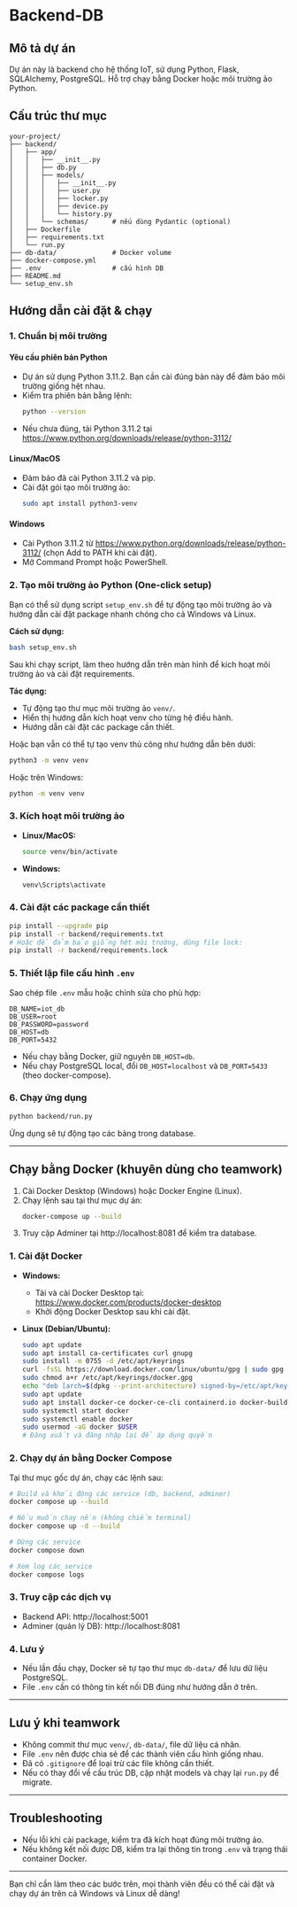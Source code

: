 
# Backend-DB

## Mô tả dự án

Dự án này là backend cho hệ thống IoT, sử dụng Python, Flask, SQLAlchemy, PostgreSQL. Hỗ trợ chạy bằng Docker hoặc môi trường ảo Python.

## Cấu trúc thư mục

```
your-project/
├── backend/
│   ├── app/
│   │   ├── __init__.py
│   │   ├── db.py
│   │   ├── models/
│   │   │   ├── __init__.py
│   │   │   ├── user.py
│   │   │   ├── locker.py
│   │   │   ├── device.py
│   │   │   └── history.py
│   │   └── schemas/      # nếu dùng Pydantic (optional)
│   ├── Dockerfile
│   ├── requirements.txt
│   └── run.py
├── db-data/              # Docker volume
├── docker-compose.yml
├── .env                  # cấu hình DB
├── README.md
└── setup_env.sh
```

## Hướng dẫn cài đặt & chạy


### 1. Chuẩn bị môi trường

#### Yêu cầu phiên bản Python

- Dự án sử dụng Python 3.11.2. Bạn cần cài đúng bản này để đảm bảo môi trường giống hệt nhau.
- Kiểm tra phiên bản bằng lệnh:
  ```bash
  python --version
  ```
- Nếu chưa đúng, tải Python 3.11.2 tại https://www.python.org/downloads/release/python-3112/

#### Linux/MacOS

- Đảm bảo đã cài Python 3.11.2 và pip.
- Cài đặt gói tạo môi trường ảo:
  ```bash
  sudo apt install python3-venv
  ```

#### Windows

- Cài Python 3.11.2 từ https://www.python.org/downloads/release/python-3112/ (chọn Add to PATH khi cài đặt).
- Mở Command Prompt hoặc PowerShell.


### 2. Tạo môi trường ảo Python (One-click setup)

Bạn có thể sử dụng script `setup_env.sh` để tự động tạo môi trường ảo và hướng dẫn cài đặt package nhanh chóng cho cả Windows và Linux.

**Cách sử dụng:**

```bash
bash setup_env.sh
```

Sau khi chạy script, làm theo hướng dẫn trên màn hình để kích hoạt môi trường ảo và cài đặt requirements.

**Tác dụng:**
- Tự động tạo thư mục môi trường ảo `venv/`.
- Hiển thị hướng dẫn kích hoạt venv cho từng hệ điều hành.
- Hướng dẫn cài đặt các package cần thiết.

Hoặc bạn vẫn có thể tự tạo venv thủ công như hướng dẫn bên dưới:

```bash
python3 -m venv venv
```
Hoặc trên Windows:
```cmd
python -m venv venv
```

### 3. Kích hoạt môi trường ảo

- **Linux/MacOS:**
  ```bash
  source venv/bin/activate
  ```
- **Windows:**
  ```cmd
  venv\Scripts\activate
  ```


### 4. Cài đặt các package cần thiết

```bash
pip install --upgrade pip
pip install -r backend/requirements.txt
# Hoặc để đảm bảo giống hệt môi trường, dùng file lock:
pip install -r backend/requirements.lock
```

### 5. Thiết lập file cấu hình `.env`

Sao chép file `.env` mẫu hoặc chỉnh sửa cho phù hợp:
```
DB_NAME=iot_db
DB_USER=root
DB_PASSWORD=password
DB_HOST=db
DB_PORT=5432
```
- Nếu chạy bằng Docker, giữ nguyên `DB_HOST=db`.
- Nếu chạy PostgreSQL local, đổi `DB_HOST=localhost` và `DB_PORT=5433` (theo docker-compose).

### 6. Chạy ứng dụng

```bash
python backend/run.py
```
Ứng dụng sẽ tự động tạo các bảng trong database.

---

## Chạy bằng Docker (khuyên dùng cho teamwork)

1. Cài Docker Desktop (Windows) hoặc Docker Engine (Linux).
2. Chạy lệnh sau tại thư mục dự án:
   ```bash
   docker-compose up --build
   ```
3. Truy cập Adminer tại http://localhost:8081 để kiểm tra database.

### 1. Cài đặt Docker

- **Windows:**
  - Tải và cài Docker Desktop tại: https://www.docker.com/products/docker-desktop
  - Khởi động Docker Desktop sau khi cài đặt.

- **Linux (Debian/Ubuntu):**
  ```bash
  sudo apt update
  sudo apt install ca-certificates curl gnupg
  sudo install -m 0755 -d /etc/apt/keyrings
  curl -fsSL https://download.docker.com/linux/ubuntu/gpg | sudo gpg --dearmor -o /etc/apt/keyrings/docker.gpg
  sudo chmod a+r /etc/apt/keyrings/docker.gpg
  echo "deb [arch=$(dpkg --print-architecture) signed-by=/etc/apt/keyrings/docker.gpg] https://download.docker.com/linux/ubuntu $(lsb_release -cs) stable" | sudo tee /etc/apt/sources.list.d/docker.list > /dev/null
  sudo apt update
  sudo apt install docker-ce docker-ce-cli containerd.io docker-buildx-plugin docker-compose-plugin
  sudo systemctl start docker
  sudo systemctl enable docker
  sudo usermod -aG docker $USER
  # Đăng xuất và đăng nhập lại để áp dụng quyền
  ```

### 2. Chạy dự án bằng Docker Compose

Tại thư mục gốc dự án, chạy các lệnh sau:

```bash
# Build và khởi động các service (db, backend, adminer)
docker compose up --build

# Nếu muốn chạy nền (không chiếm terminal)
docker compose up -d --build

# Dừng các service
docker compose down

# Xem log các service
docker compose logs
```

### 3. Truy cập các dịch vụ

- Backend API: http://localhost:5001
- Adminer (quản lý DB): http://localhost:8081

### 4. Lưu ý

- Nếu lần đầu chạy, Docker sẽ tự tạo thư mục `db-data/` để lưu dữ liệu PostgreSQL.
- File `.env` cần có thông tin kết nối DB đúng như hướng dẫn ở trên.

---

## Lưu ý khi teamwork

- Không commit thư mục `venv/`, `db-data/`, file dữ liệu cá nhân.
- File `.env` nên được chia sẻ để các thành viên cấu hình giống nhau.
- Đã có `.gitignore` để loại trừ các file không cần thiết.
- Nếu có thay đổi về cấu trúc DB, cập nhật models và chạy lại `run.py` để migrate.

---

## Troubleshooting

- Nếu lỗi khi cài package, kiểm tra đã kích hoạt đúng môi trường ảo.
- Nếu không kết nối được DB, kiểm tra lại thông tin trong `.env` và trạng thái container Docker.

---

Bạn chỉ cần làm theo các bước trên, mọi thành viên đều có thể cài đặt và chạy dự án trên cả Windows và Linux dễ dàng!
